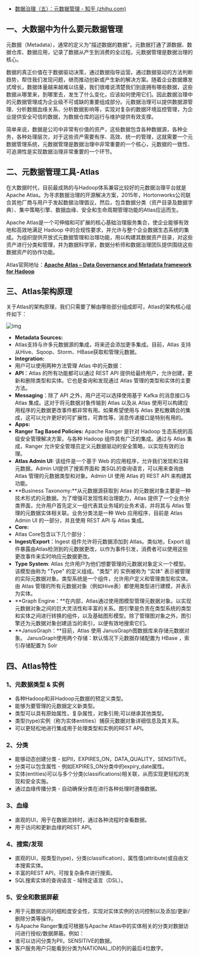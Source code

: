 - [数据治理（五）：元数据管理 - 知乎 (zhihu.com)](https://zhuanlan.zhihu.com/p/559260365)

## **一、大数据中为什么要元数据管理**

元数据（Metadata），通常的定义为"描述数据的数据"。元数据打通了源数据、数据仓库、数据应用，记录了数据从产生到消费的全过程。元数据管理是数据治理的核心。

数据的真正价值在于数据驱动决策，通过数据指导运营。通过数据驱动的方法判断趋势，帮住我们发现问题，继而推动创新或产生新的解决方案。随着企业数据爆发式增长，数据体量越来越难以估量，我们很难说清楚我们到底拥有哪些数据，这些数据从哪里来，到哪里去，发生了什么变化，应该如何使用它们。因此数据治理中的元数据管理成为企业级不可或缺的重要组成部分。元数据治理可以提供数据源管理、分析数据血缘关系、分析数据影响等，实现对复杂的数据环境监控管理，为企业提供安全可信的数据，为数据仓库的运行与维护提供有效支撑。

简单来说，数据是公司中非常有价值的资产，这些数据包含各种数据源，各种业务，各种处理层次，对于这些资产需要有序、高效、统一的管理，这就需要一个元数据管理系统，元数据管理是数据治理中非常重要的一个核心，元数据的一致性、可追溯性是实现数据治理非常重要的一个环节。

## **二、元数据管理工具-Atlas**

在大数据时代，目前最成熟的与Hadoop体系兼容比较好的元数据治理平台就是Apache Atlas。为寻求数据治理的开源解决方案，2015年，Hortonworks公司联合其他厂商与用户于发起数据治理倡议，然后，包含数据分类（资产目录及数据字典）、集中策略引擎、数据血缘、安全和生命周期管理功能的Atlas应运而生。

Apache Atlas是一个可伸缩和可扩展的核心基础治理服务集合，使企业能够有效地和高效地满足 Hadoop 中的合规性要求，并允许与整个企业数据生态系统的集成。为组织提供开放式元数据管理和治理功能，用以构建其数据资产目录，对这些资产进行分类和管理，并为数据科学家，数据分析师和数据治理团队提供围绕这些数据资产的协作功能。

Atlas官网地址：**[Apache Atlas – Data Governance and Metadata framework for Hadoop](https://link.zhihu.com/?target=https%3A//atlas.apache.org/)**

## **三、Atlas架构原理**

关于Atlas的架构原理，我们只需要了解由哪些部分组成即可，Atlas的架构核心组件如下：

![img](https://pic3.zhimg.com/80/v2-156206893cf70ea4aa3b96c8889ea29a_1440w.webp)

- **Metadata Sources:**
- Atlas支持与许多元数据源的集成，将来还会添加更多集成。目前，Atlas 支持从Hive、Sqoop、Storm、HBase获取和管理元数据。
- **Integration:**
- 用户可以使用两种方法管理 Atlas 中的元数据：
- **API**：Atlas 的所有功能都可以通过 REST API 提供给最终用户，允许创建，更新和删除类型和实体。它也是查询和发现通过 Atlas 管理的类型和实体的主要方法。
- **Messaging**：除了 API 之外，用户还可以选择使用基于 Kafka 的消息接口与 Atlas 集成。这对于将元数据对象传输到 Atlas 以及从 Atlas 使用可以构建应用程序的元数据更改事件都非常有用。如果希望使用与 Atlas 更松散耦合的集成，这可以允许更好的可扩展性，可靠性等，消息传递接口是特别有用的。
- **Apps:**
- **Ranger Tag Based Policies:** Apache Ranger 是针对 Hadoop 生态系统的高级安全管理解决方案，与各种 Hadoop 组件具有广泛的集成。通过与 Atlas 集成，Ranger 允许安全管理员定义元数据驱动的安全策略，以实现有效的治理。
- **Atlas Admin UI:** 该组件是一个基于 Web 的应用程序，允许我们发现和注释元数据。Admin UI提供了搜索界面和 类SQL的查询语言，可以用来查询由 Atlas 管理的元数据类型和对象。Admin UI 使用 Atlas 的 REST API 来构建其功能。
- **Business Taxonomy:**从元数据源获取到 Atlas 的元数据对象主要是一种技术形式的元数据。为了增强可发现性和治理能力，Atlas 提供了一个业务分类界面，允许用户首先定义一组代表其业务域的业务术语，并将其与 Atlas 管理的元数据实体相关联。业务分类法是一种 Web 应用程序，目前是 Atlas Admin UI 的一部分，并且使用 REST API 与 Atlas 集成。
- **Core:**
- Atlas Core包含以下几个部分：
- **Ingest/Export**：Ingest 组件允许将元数据添加到 Atlas。类似地，Export 组件暴露由Atlas检测到的元数据更改，以作为事件引发，消费者可以使用这些更改事件来实时响应元数据更改。
- **Type System**: Atlas 允许用户为他们想要管理的元数据对象定义一个模型。该模型由称为 "Type" 的定义组成。"类型" 的 实例被称为 "实体" 表示被管理的实际元数据对象。类型系统是一个组件，允许用户定义和管理类型和实体。由 Atlas 管理的所有元数据对象（例如Hive表）都使用类型进行建模，并表示为实体。
- **Graph Engine：**在内部，Atlas通过使用图模型管理元数据对象。以实现元数据对象之间的巨大灵活性和丰富的关系。图引擎是负责在类型系统的类型和实体之间进行转换的组件，以及基础图形模型。除了管理图对象之外，图引擎还为元数据对象创建适当的索引，以便有效地搜索它们。
- **JanusGraph：**目前，Atlas 使用 JanusGraph图数据库来存储元数据对象。 JanusGraph使用两个存储：默认情况下元数据存储配置为 HBase ，索引存储配置为 Solr

## **四、Atlas特性**

### **1、元数据类型 & 实例**

- 各种Hadoop和非Hadoop元数据的预定义类型。
- 能够为要管理的元数据定义新类型。
- 类型可以具有原始属性，复杂属性，对象引用;可以继承其他类型。
- 类型(type)实例（称为实体entities）捕获元数据对象详细信息及其关系。
- 可以更轻松地进行集成用于处理类型和实例的REST API。

### **2、分类**

- 能够动态创建分类 - 如PII，EXPIRES_ON，DATA_QUALITY，SENSITIVE。
- 分类可以包含属性 - 例如EXPIRES_ON分类中的expiry_date属性。
- 实体(entities)可以与多个分类(classifications)相关联，从而实现更轻松的发现和安全实施。
- 通过血缘传播分类 - 自动确保分类在进行各种处理时遵循数据。

### **3、血缘**

- 直观的UI，用于在数据流转时，通过各种流程时查看数据。
- 用于访问和更新血缘的REST API。

### **4、搜索/发现**

- 直观的UI，按类型(type)，分类(classification)，属性值(attribute)或自由文本搜索实体。
- 丰富的REST API，可按复杂条件进行搜索。
- SQL搜索实体的查询语言 - 域特定语言（DSL）。

### **5、安全和数据屏蔽**

- 用于元数据访问的细粒度安全性，实现对实体实例的访问控制以及添加/更新/删除分类等操作。
- 与Apache Ranger集成可根据与Apache Atlas中的实体相关的分类对数据访问进行授权/数据屏蔽。例如：
- 谁可以访问分类为PII，SENSITIVE的数据。
- 客户服务用户只能看到分类为NATIONAL_ID的列的最后4位数字。
